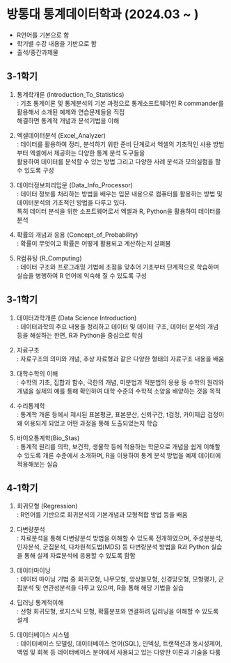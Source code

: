 # 방통대 통계데이터학과 (2024.03 ~ )
 - R언어를 기본으로 함
 - 학기별 수강 내용을 기반으로 함
 - 출석/중간과제물

## 3-1학기

1. 통계학개론 (Introduction_To_Statistics) <br/>
 : 기초 통계이론 및 통계분석의 기본 과정으로 통계소프트웨어인 R commander를 활용해서 소개된 예제와 연습문제들을 직접 <br/> 해결하면 통계적 개념과 분석기법을 이해

2. 엑셀데이터분석 (Excel_Analyzer) <br/>
 : 데이터를 활용하여 정리, 분석하기 위한 준비 단계로서 엑셀의 기초적인 사용 방법부터 엑셀에서 제공하는 다양한 통계 분석 도구들을 <br/> 활용하여 데이터를 분석할 수 있는 방법 그리고 다양한 사례 분석과 모의실험을 할 수 있도록 구성

4. 데이터정보처리입문 (Data_Info_Processor)  <br/>
 : 데이터 정보를 처리하는 방법을 배우는 입문 내용으로 컴퓨터를 활용하는 방법 및 데이터분석의 기초적인 방법을 다루고 있다. <br/> 특히 데이터 분석을 위한 소프트웨어로서 엑셀과 R, Python을 활용하여 데이터를 분석

5. 확률의 개념과 응용 (Concept_of_Probability) <br/>
 : 확률이 무엇이고 확률은 어떻게 활용되고 계산하는지 살펴봄

7. R컴퓨팅 (R_Computing) <br/>
 : 데이터 구조와 프로그래밍 기법에 초점을 맞추어 기초부터 단계적으로 학습하며 실습을 병행하여 R 언어에 익숙해 질 수 있도록 구성


## 3-1학기
1. 데이터과학개론 (Data Science Introduction) <br/>
  : 데이터과학의 주요 내용을 정리하고 데이터 및 데이터 구조, 데이터 분석의 개념 등을 해설하는 한편, R과 Python을 중심으로 학심

2. 자료구조 <br/>
  : 자료구조의 의미와 개념, 추상 자료형과 같은 다양한 형태의 자료구조 내용을 배움

3. 대학수학의 이해  <br/>
  : 수학의 기초, 집합과 함수, 극한의 개념, 미분법과 적분법의 응용 등 수학의 원리와 개념을 실제의 예를 통해 확인하여 대학 수준의 수학적 소양을 배양하는 것을 목적

4. 수리통계학 <br/>
  : 통계학 개론 등에서 제시된 표본평균, 표본분산, 신뢰구간, t검정, 카이제곱 검정이 왜 이용되게 되었고 어떤 과정을 통해 도출되었는지 학습

5. 바이오통계학(Bio_Stas) <br/>
  : 통계적 원리를 의학, 보건학, 생물학 등에 적용하는 학문으로  개념을 쉽게 이해할 수 있도록 개론 수준에서 소개하며, R을 이용하여 통계 분석 방법을 예제 데이터에 적용해보는 실습


## 4-1학기

1. 회귀모형 (Regression) <br/>
  : R언어를 기반으로 회귀분석의 기본개념과 모형적합 방법 등을 배움

2. 다변량분석 <br/>
  : 자료분석을 통해 다변량분석 방법을 이해할 수 있도록 전개하였으며, 주성분분석, 인자분석, 군집분석, 다차원척도법(MDS) 등 다변량분석 방법을 R과 Python 실습을 통해 실제 자료분석에 응용할 수 있도록 함함

3. 데이터마이닝  <br/>
  : 데이터 마이닝 기법 중 회귀모형, 나무모형, 앙상블모형, 신경망모형, 모형평가, 군집분석 및 연관성분석을 다루고 있으며, R을 통해 해당 기법을 실습

4. 딥러닝 통계적이해  <br/>
  : 선형 회귀모형, 로지스틱 모형, 확률분포와 연결하려 딥러닝을 이해할 수 있도록 설계

5. 데이터베이스 시스템 <br/>
  : 데이터베이스 모델링, 데이터베이스 언어(SQL), 인덱싱, 트랜잭션과 동시성제어, 백업 및 회복 등 데이터베이스 분야에서 사용되고 있는 다양한 이론과 기술을 다룸